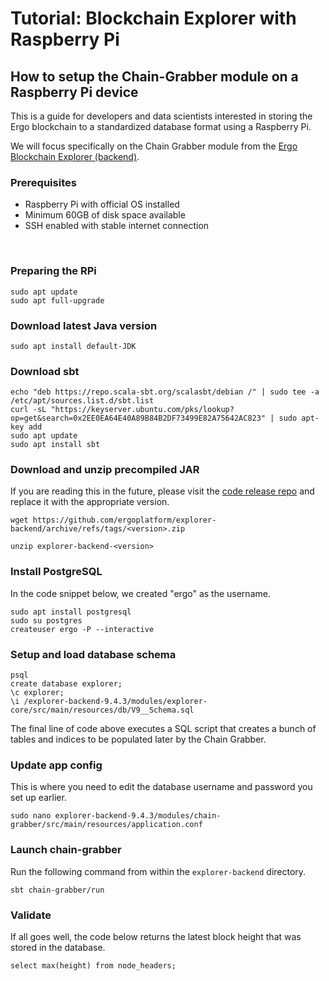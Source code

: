 
# Tutorial: Blockchain Explorer with Raspberry Pi

## How to setup the Chain-Grabber module on a Raspberry Pi device

This is a guide for developers and data scientists interested in storing the Ergo blockchain to a standardized database format using a Raspberry Pi.

We will focus specifically on the Chain Grabber module from the [Ergo Blockchain Explorer (backend)](https://github.com/ergoplatform/explorer-backend).

### Prerequisites

* Raspberry Pi with official OS installed
* Minimum 60GB of disk space available
* SSH enabled with stable internet connection

<br>

### Preparing the RPi
```
sudo apt update
sudo apt full-upgrade
```

### Download latest Java version
```
sudo apt install default-JDK
```

### Download sbt
```
echo "deb https://repo.scala-sbt.org/scalasbt/debian /" | sudo tee -a /etc/apt/sources.list.d/sbt.list
curl -sL "https://keyserver.ubuntu.com/pks/lookup?op=get&search=0x2EE0EA64E40A89B84B2DF73499E82A75642AC823" | sudo apt-key add
sudo apt update
sudo apt install sbt
```

### Download and unzip precompiled JAR

If you are reading this in the future, please visit the [code release repo](https://github.com/ergoplatform/explorer-backend/releases) and replace it with the appropriate version.

```
wget https://github.com/ergoplatform/explorer-backend/archive/refs/tags/<version>.zip

unzip explorer-backend-<version>
```

### Install PostgreSQL

In the code snippet below, we created "ergo" as the username.

```
sudo apt install postgresql
sudo su postgres
createuser ergo -P --interactive
```

### Setup and load database schema
```
psql
create database explorer;
\c explorer;
\i /explorer-backend-9.4.3/modules/explorer-core/src/main/resources/db/V9__Schema.sql
```
The final line of code above executes a SQL script that creates a bunch of tables and indices to be populated later by the Chain Grabber.



### Update app config

This is where you need to edit the database username and password you set up earlier. 

```
sudo nano explorer-backend-9.4.3/modules/chain-grabber/src/main/resources/application.conf
```

### Launch chain-grabber

Run the following command from within the `explorer-backend` directory. 
```
sbt chain-grabber/run
```

### Validate

If all goes well, the code below returns the latest block height that was stored in the database.

```
select max(height) from node_headers;
```



